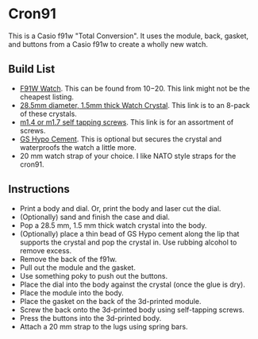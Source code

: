 # Cron91

This is a Casio f91w "Total Conversion". It uses the module, back, gasket, and buttons from a Casio f91w to create a wholly new watch. 

## Build List

- [F91W Watch](https://amzn.to/3yCgZ22). This can be found from $10-$20. This link might not be the cheapest listing. 
- [28.5mm diameter, 1.5mm thick Watch Crystal](https://amzn.to/3JBo8WB). This link is to an 8-pack of these crystals.
- [m1.4 or m1.7 self tapping screws](https://amzn.to/3mO5Mce). This link is for an assortment of screws.
- [GS Hypo Cement](https://amzn.to/3JBtjpH). This is optional but secures the crystal and waterproofs the watch a little more.
- 20 mm watch strap of your choice. I like NATO style straps for the cron91. 

## Instructions

- Print a body and dial. Or, print the body and laser cut the dial. 
- (Optionally) sand and finish the case and dial.
- Pop a 28.5 mm, 1.5 mm thick watch crystal into the body. 
- (Optionally) place a thin bead of GS Hypo cement along the lip that supports the crystal and pop the crystal in. Use rubbing alcohol to remove excess. 
- Remove the back of the f91w.
- Pull out the module and the gasket.
- Use something poky to push out the buttons. 
- Place the dial into the body against the crystal (once the glue is dry). 
- Place the module into the body.
- Place the gasket on the back of the 3d-printed module. 
- Screw the back onto the 3d-printed body using self-tapping screws.
- Press the buttons into the 3d-printed body. 
- Attach a 20 mm strap to the lugs using spring bars. 
